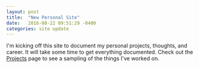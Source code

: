 ```yaml
---
layout: post
title:  "New Personal Site"
date:   2016-08-22 09:51:29 -0400
categories: site update
---
```


I'm kicking off this site to document my personal projects, thoughts, and career.  It will
take some time to get everything documented.  Check out the [Projects](/projects/) page to 
see a sampling of the things I've worked on.
